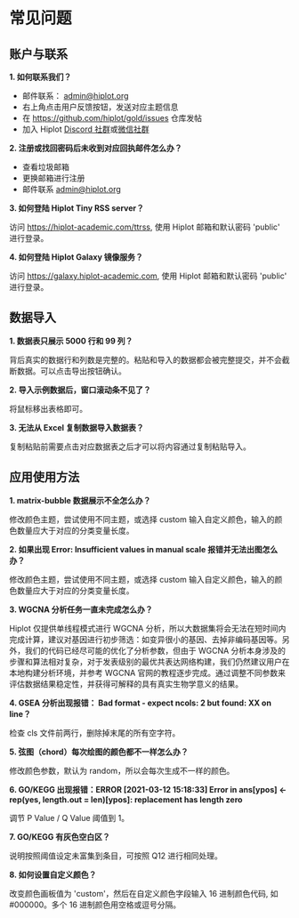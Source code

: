 # 常见问题

## 账户与联系

**1. 如何联系我们？**

- 邮件联系： admin@hiplot.org
- 右上角点击用户反馈按钮，发送对应主题信息
- 在 https://github.com/hiplot/gold/issues 仓库发帖
- 加入 Hiplot [Discord 社群](https://discord.gg/vX6tSax)或[微信社群](https://docs.qq.com/doc/DS09na3NVYk9OcHVp)

**2. 注册或找回密码后未收到对应回执邮件怎么办？**

- 查看垃圾邮箱
- 更换邮箱进行注册
- 邮件联系 admin@hiplot.org

**3. 如何登陆 Hiplot Tiny RSS server？**

访问 https://hiplot-academic.com/ttrss, 使用 Hiplot 邮箱和默认密码 'public' 进行登录。

**4. 如何登陆 Hiplot Galaxy 镜像服务？**

访问 https://galaxy.hiplot-academic.com, 使用 Hiplot 邮箱和默认密码 'public' 进行登录。

## 数据导入

**1. 数据表只展示 5000 行和 99 列？**

背后真实的数据行和列数是完整的。粘贴和导入的数据都会被完整提交，并不会截断数据。可以点击导出按钮确认。

**2. 导入示例数据后，窗口滚动条不见了？**

将鼠标移出表格即可。

**3. 无法从 Excel 复制数据导入数据表？**

复制粘贴前需要点击对应数据表之后才可以将内容通过复制粘贴导入。

## 应用使用方法

**1. matrix-bubble 数据展示不全怎么办？**

修改颜色主题，尝试使用不同主题，或选择 custom 输入自定义颜色，输入的颜色数量应大于对应的分类变量长度。

**2. 如果出现 Error: Insufficient values in manual scale 报错并无法出图怎么办？**

修改颜色主题，尝试使用不同主题，或选择 custom 输入自定义颜色，输入的颜色数量应大于对应的分类变量长度。

**3. WGCNA 分析任务一直未完成怎么办？**

Hiplot 仅提供单线程模式进行 WGCNA 分析，所以大数据集将会无法在短时间内完成计算，建议对基因进行初步筛选：如变异很小的基因、去掉非编码基因等。另外，我们的代码已经尽可能的优化了分析参数，但由于 WGCNA 分析本身涉及的步骤和算法相对复杂，对于发表级别的最优共表达网络构建，我们仍然建议用户在本地构建分析环境，并参考 WGCNA 官网的教程逐步完成。通过调整不同参数来评估数据结果稳定性，并获得可解释的具有真实生物学意义的结果。

**4. GSEA 分析出现报错： Bad format - expect ncols: 2 but found: XX on line？**

检查 cls 文件前两行，删除掉末尾的所有空字符。

**5. 弦图（chord）每次绘图的颜色都不一样怎么办？**

修改颜色参数，默认为 random，所以会每次生成不一样的颜色。

**6. GO/KEGG 出现报错：ERROR [2021-03-12 15:18:33] Error in ans[ypos] <- rep(yes, length.out = len)[ypos]: replacement has length zero**

调节 P Value / Q Value 阈值到 1。

**7. GO/KEGG 有灰色空白区？**

说明按照阈值设定未富集到条目，可按照 Q12 进行相同处理。

**8. 如何设置自定义颜色？**

改变颜色画板值为 'custom'，然后在自定义颜色字段输入 16 进制颜色代码, 如 #000000。多个 16 进制颜色用空格或逗号分隔。
